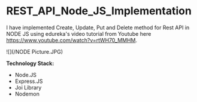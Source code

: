 # REST_API_Node_JS_Implementation

I have implemented Create, Update, Put and Delete method for Rest API in NODE JS using edureka's video tutorial from Youtube here
https://www.youtube.com/watch?v=rtWH70_MMHM.

![](/NODE Picture.JPG)

**Technology Stack:**

* Node.JS
* Express.JS
* Joi Library
* Nodemon








